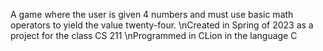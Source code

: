 A game where the user is given 4 numbers and must use basic math operators to yield the value twenty-four.
\nCreated in Spring of 2023 as a project for the class CS 211
\nProgrammed in CLion in the language C
